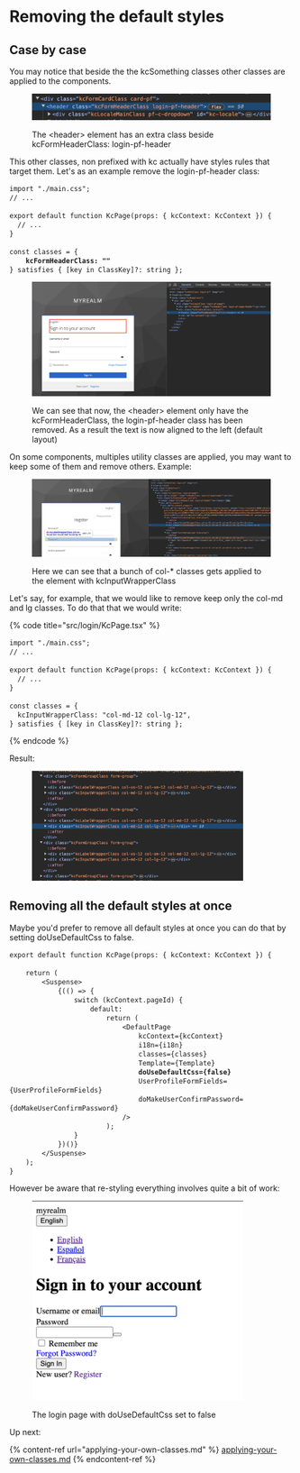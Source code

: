 # Removing the default styles

## Case by case

You may notice that beside the the kcSomething classes other classes are applied to the components.

<figure><img src="../../.gitbook/assets/image (25).png" alt=""><figcaption><p>The &#x3C;header> element has an extra class beside kcFormHeaderClass: login-pf-header</p></figcaption></figure>

This other classes, non prefixed with kc actually have styles rules that target them. Let's as an example remove the login-pf-header class:

<pre class="language-tsx" data-title="src/login/KcPage.tsx"><code class="lang-tsx">import "./main.css";
// ...

export default function KcPage(props: { kcContext: KcContext }) {
  // ...
}

const classes = {
<strong>    kcFormHeaderClass: ""
</strong>} satisfies { [key in ClassKey]?: string };
</code></pre>

<figure><img src="../../.gitbook/assets/image (26).png" alt=""><figcaption><p>We can see that now, the &#x3C;header> element only have the kcFormHeaderClass, the login-pf-header class has been removed. As a result the text is now aligned to the left (default layout)</p></figcaption></figure>

On some components, multiples utility classes are applied, you may want to keep some of them and remove others. Example:

<figure><img src="../../.gitbook/assets/image (29).png" alt=""><figcaption><p>Here we can see that a bunch of col-* classes gets applied to the element with kcInputWrapperClass</p></figcaption></figure>

Let's say, for example, that we would like to remove keep only the col-md and lg classes. To do that that we would write:

{% code title="src/login/KcPage.tsx" %}
```tsx
import "./main.css";
// ...

export default function KcPage(props: { kcContext: KcContext }) {
  // ...
}

const classes = {
  kcInputWrapperClass: "col-md-12 col-lg-12",
} satisfies { [key in ClassKey]?: string };
```
{% endcode %}

Result:

<figure><img src="../../.gitbook/assets/image (30).png" alt="" width="375"><figcaption></figcaption></figure>

## Removing all the default styles at once

Maybe you'd prefer to remove all default styles at once you can do that by setting doUseDefaultCss to false.

<pre class="language-tsx" data-title="src/login/KcPages.tsx"><code class="lang-tsx">export default function KcPage(props: { kcContext: KcContext }) {

    return (
        &#x3C;Suspense>
            {(() => {
                switch (kcContext.pageId) {
                    default:
                        return (
                            &#x3C;DefaultPage
                                kcContext={kcContext}
                                i18n={i18n}
                                classes={classes}
                                Template={Template}
<strong>                                doUseDefaultCss={false}
</strong>                                UserProfileFormFields={UserProfileFormFields}
                                doMakeUserConfirmPassword={doMakeUserConfirmPassword}
                            />
                        );
                }
            })()}
        &#x3C;/Suspense>
    );
}
</code></pre>

However be aware that re-styling everything involves quite a bit of work:

<figure><img src="../../.gitbook/assets/image (31).png" alt="" width="375"><figcaption><p>The login page with doUseDefaultCss set to false</p></figcaption></figure>

Up next:

{% content-ref url="applying-your-own-classes.md" %}
[applying-your-own-classes.md](applying-your-own-classes.md)
{% endcontent-ref %}
